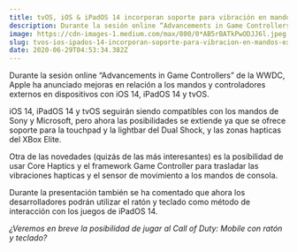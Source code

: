 ```yaml
---
title: tvOS, iOS & iPadOS 14 incorporan soporte para vibración en mandos
description: Durante la sesión online “Advancements in Game Controllers” de la WWDC, Apple ha anunciado mejoras en relación a los mandos y…
image: https://cdn-images-1.medium.com/max/800/0*AB5rBATkPwODJJ6l.jpeg
slug: tvos-ios-ipados-14-incorporan-soporte-para-vibracion-en-mandos-externos
date: 2020-06-29T04:53:34.382Z
---
```


Durante la sesión online “Advancements in Game Controllers” de la WWDC, Apple ha anunciado mejoras en relación a los mandos y controladores externos en dispositivos con iOS 14, iPadOS 14 y tvOS.

iOS 14, iPadOS 14 y tvOS seguirán siendo compatibles con los mandos de Sony y Microsoft, pero ahora las posibilidades se extiende ya que se ofrece soporte para la touchpad y la lightbar del Dual Shock, y las zonas hapticas del XBox Elite.

Otra de las novedades (quizás de las más interesantes) es la posibilidad de usar Core Haptics y el framework Game Controller para trasladar las vibraciones hapticas y el sensor de movimiento a los mandos de consola.

Durante la presentación también se ha comentado que ahora los desarrolladores podrán utilizar el ratón y teclado como método de interacción con los juegos de iPadOS 14.

*¿Veremos en breve la posibilidad de jugar al Call of Duty: Mobile con ratón y teclado?*